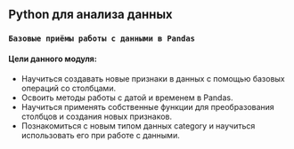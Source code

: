 ## Python для анализа данных
### `Базовые приёмы работы с данными в Pandas`

#### Цели данного модуля:

 - Научиться создавать новые признаки в данных с помощью базовых операций со столбцами.
 - Освоить методы работы с датой и временем в Pandas.
 - Научиться применять собственные функции для преобразования столбцов и создания новых признаков.
 - Познакомиться с новым типом данных category и научиться использовать его при работе с данными.
